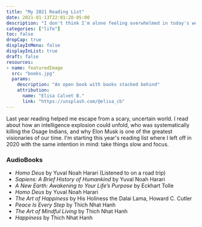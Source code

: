 ```yaml
---
title: "My 2021 Reading List"
date: 2021-01-13T22:01:28-05:00
description: "I don't think I'm alone feeling overwhelmed in today's world.  When things get crazy, my favorite way to unwind is with a good book."
categories: ["life"]
toc: false
dropCap: true
displayInMenu: false
displayInList: true
draft: false
resources:
- name: featuredImage
  src: "books.jpg"
  params:
    description: "An open book with books stacked behind"
    attribution:
      name: "Elisa Calvet B."
      link: "https://unsplash.com/@elisa_cb"
---
```


Last year reading helped me escape from a scary, uncertain world.  I read about how an intelligence explosion could unfold, who was systematically killing the Osage Indians, and why Elon Musk is one of the greatest visionaries of our time. I'm starting this year's reading list where I left off in 2020 with the same intention in mind: take things slow and focus.

### AudioBooks

- *Homo Deus* by Yuval Noah Harari (Listened to on a road trip)
- *Sapiens: A Brief History of Humankind* by Yuval Noah Harari
- *A New Earth: Awakening to Your Life’s Purpose* by Eckhart Tolle
- *Homo Deus* by Yuval Noah Harari
- *The Art of Happiness* by His Holiness the Dalai Lama, Howard C. Cutler
- *Peace Is Every Step* by Thich Nhat Hanh
- *The Art of Mindful Living* by Thich Nhat Hanh
- *Happiness* by Thich Nhat Hanh